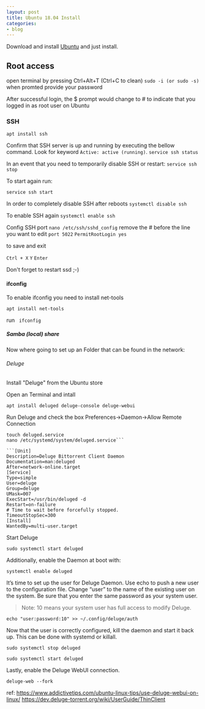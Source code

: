 ```yaml
---
layout: post
title: Ubuntu 18.04 Install
categories:
- blog
---
```


Download and install [Ubuntu](https://ubuntu.com/download/desktop) and just install.

## Root access

open terminal by pressing Ctrl+Alt+T (Ctrl+C to clean)
```sudo -i (or sudo -s)``` 
when promted provide your password

After successful login, the $ prompt would change to # 
to indicate that you logged in as root user on Ubuntu

### SSH

```apt install ssh```

Confirm that SSH server is up and running by executing the bellow command. 
Look for keyword ```Active: active (running)```.
```service ssh status```

In an event that you need to temporarily disable SSH or restart:
```service ssh stop```

To start again run:

```service ssh start```

In order to completely disable SSH after reboots 
```systemctl disable ssh```

To enable SSH again
```systemctl enable ssh```

Config SSH port
```nano /etc/ssh/sshd_config```
remove the # before the line you want to edit
```port 5022```
```PermitRootLogin yes```

to save and exit

```Ctrl + X```
``` Y ```
``` Enter ```

Don't forget to restart ssd ;-)

#### ifconfig
To enable ifconfig you need to install net-tools

```apt install net-tools```

run ``` ifconfig```


##### Samba (local) share

Now where going to set up an Folder that can be found in the network:



###### Deluge

Install "Deluge" from the Ubuntu store 

Open an Terminal and intall

```apt install deluged deluge-console deluge-webui```

Run Deluge and check the box Preferences->Daemon->Allow Remote Connection

```cd /etc/systemd/system/
touch deluged.service
nano /etc/systemd/system/deluged.service```

```[Unit]
Description=Deluge Bittorrent Client Daemon
Documentation=man:deluged
After=network-online.target
[Service]
Type=simple
User=deluge
Group=deluge
UMask=007
ExecStart=/usr/bin/deluged -d
Restart=on-failure
# Time to wait before forcefully stopped.
TimeoutStopSec=300
[Install]
WantedBy=multi-user.target
```
Start Deluge

```sudo systemctl start deluged```

Additionally, enable the Daemon at boot with:

```systemctl enable deluged```


It’s time to set up the user for Deluge Daemon. Use echo to push a new user to the configuration file. 
Change “user” to the name of the existing user on the system. Be sure that you enter the same password as your system user.

> Note: 10 means your system user has full access to modify Deluge.

```echo "user:password:10" >> ~/.config/deluge/auth```

Now that the user is correctly configured, kill the daemon and start it back up. This can be done with systemd or killall.

```sudo systemctl stop deluged```

```sudo systemctl start deluged```

Lastly, enable the Deluge WebUI connection.

```deluge-web --fork```



 
 ref:
 https://www.addictivetips.com/ubuntu-linux-tips/use-deluge-webui-on-linux/
 https://dev.deluge-torrent.org/wiki/UserGuide/ThinClient

